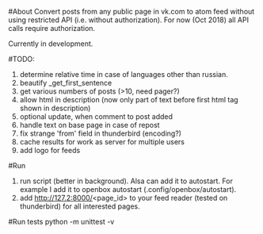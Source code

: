 #About
Convert posts from any public page in vk.com to atom feed without using restricted API (i.e. without authorization).
For now (Oct 2018) all API calls require authorization.

Currently in development.


#TODO:
1. determine relative time in case of languages other than russian.
1. beautify _get_first_sentence
1. get various numbers of posts (>10, need pager?)
1. allow html in description (now only part of text before first html tag shown in description)
1. optional update, when comment to post added
1. handle text on base page in case of repost
1. fix strange 'from' field in thunderbird (encoding?)
1. cache results for work as server for multiple users
1. add logo for feeds

#Run
1. run script (better in background). Alsa can add it to autostart. For example I add it to openbox autostart (.config/openbox/autostart).
1. add http://127.2:8000/<page_id> to your feed reader (tested on thunderbird) for all interested pages.

#Run tests
python -m unittest -v
